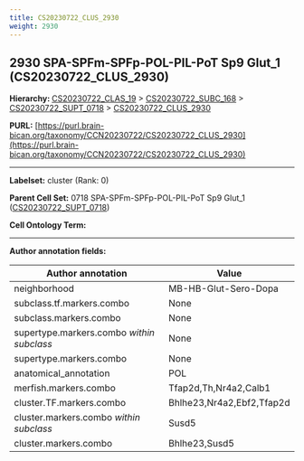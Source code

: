 ```yaml
---
title: CS20230722_CLUS_2930
weight: 2930
---
```

## 2930 SPA-SPFm-SPFp-POL-PIL-PoT Sp9 Glut_1 (CS20230722_CLUS_2930)
<b>Hierarchy: </b>
[CS20230722_CLAS_19](../CS20230722_CLAS_19) >
[CS20230722_SUBC_168](../CS20230722_SUBC_168) >
[CS20230722_SUPT_0718](../CS20230722_SUPT_0718) >
[CS20230722_CLUS_2930](../CS20230722_CLUS_2930)

**PURL:** [https://purl.brain-bican.org/taxonomy/CCN20230722/CS20230722_CLUS_2930](https://purl.brain-bican.org/taxonomy/CCN20230722/CS20230722_CLUS_2930)

---


**Labelset:** cluster (Rank: 0)

**Parent Cell Set:** 0718 SPA-SPFm-SPFp-POL-PIL-PoT Sp9 Glut_1 ([CS20230722_SUPT_0718](../CS20230722_SUPT_0718))



**Cell Ontology Term:** 

[MARKER GENES.]: #


---

[TRANSFERRED ANNOTATIONS.]: #


[AUTHOR ANNOTATION FIELDS.]: #


**Author annotation fields:**

| Author annotation | Value |
|-------------------|-------|
|neighborhood|MB-HB-Glut-Sero-Dopa|
|subclass.tf.markers.combo|None|
|subclass.markers.combo|None|
|supertype.markers.combo _within subclass_|None|
|supertype.markers.combo|None|
|anatomical_annotation|POL|
|merfish.markers.combo|Tfap2d,Th,Nr4a2,Calb1|
|cluster.TF.markers.combo|Bhlhe23,Nr4a2,Ebf2,Tfap2d|
|cluster.markers.combo _within subclass_|Susd5|
|cluster.markers.combo|Bhlhe23,Susd5|
